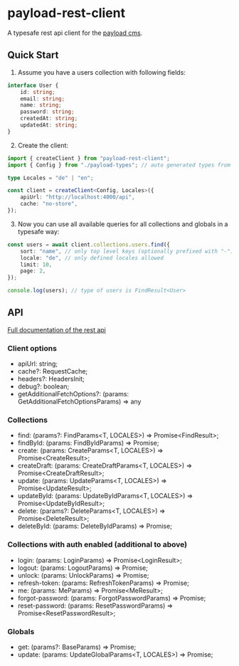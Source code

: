 # payload-rest-client

A typesafe rest api client for the [payload cms](https://payloadcms.com).

## Quick Start 

1. Assume you have a users collection with following fields:

```ts
interface User {
    id: string;
    email: string;
    name: string;
    password: string;
    createdAt: string;
    updatedAt: string;
}
```

2. Create the client:

```ts
import { createClient } from "payload-rest-client";
import { Config } from "./payload-types"; // auto generated types from payload

type Locales = "de" | "en";

const client = createClient<Config, Locales>({
    apiUrl: "http://localhost:4000/api",
    cache: "no-store",
});
```

3. Now you can use all available queries for all collections and globals in a typesafe way:

```ts
const users = await client.collections.users.find({
    sort: "name", // only top level keys (optionally prefixed with "-") of user allowed
    locale: "de", // only defined locales allowed
    limit: 10,
    page: 2,
});

console.log(users); // type of users is FindResult<User> 
```

## API

[Full documentation of the rest api](https://payloadcms.com/docs/rest-api/overview)

### Client options

- apiUrl: string;
- cache?: RequestCache;
- headers?: HeadersInit;
- debug?: boolean;
- getAdditionalFetchOptions?: (params: GetAdditionalFetchOptionsParams) => any

### Collections

- find: (params?: FindParams<T, LOCALES>) => Promise<FindResult<T>>;
- findById: (params: FindByIdParams<LOCALES>) => Promise<T>;
- create: (params: CreateParams<T, LOCALES>) => Promise<CreateResult<T>>;
- createDraft: (params: CreateDraftParams<T, LOCALES>) => Promise<CreateDraftResult<T>>;
- update: (params: UpdateParams<T, LOCALES>) => Promise<UpdateResult<T>>;
- updateById: (params: UpdateByIdParams<T, LOCALES>) => Promise<UpdateByIdResult<T>>;
- delete: (params?: DeleteParams<T, LOCALES>) => Promise<DeleteResult<T>>;
- deleteById: (params: DeleteByIdParams<LOCALES>) => Promise<T>;

### Collections with auth enabled (additional to above)

- login: (params: LoginParams) => Promise<LoginResult<T>>;
- logout: (params: LogoutParams) => Promise<LogoutResult>;
- unlock: (params: UnlockParams) => Promise<UnlockResult>;
- refresh-token: (params: RefreshTokenParams) => Promise<RefreshTokenResult>;
- me: (params: MeParams) => Promise<MeResult<T>>;
- forgot-password: (params: ForgotPasswordParams) => Promise<ForgotPasswordResult>;
- reset-password: (params: ResetPasswordParams) => Promise<ResetPasswordResult<T>>;

### Globals

- get: (params?: BaseParams<LOCALES>) => Promise<T>;
- update: (params: UpdateGlobalParams<T, LOCALES>) => Promise<T>;
